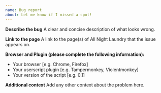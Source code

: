 ```yaml
---
name: Bug report
about: Let me know if I missed a spot!
---
```


**Describe the bug**
A clear and concise description of what looks wrong.

**Link to the page**
A link to the page(s) of All Night Laundry that the issue appears on.

**Browser and Plugin (please complete the following information):**
 - Your browser [e.g. Chrome, Firefox]
 - Your userscript plugin [e.g. Tampermonkey, Violentmonkey]
 - Your version of the script [e.g. 0.1]

**Additional context**
Add any other context about the problem here.
